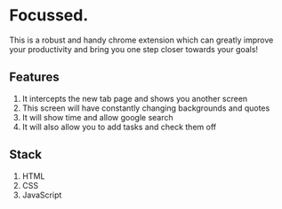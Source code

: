 # Focussed.

This is a robust and handy chrome extension which can greatly improve your productivity and bring you one step closer towards your goals!

## Features

1) It intercepts the new tab page and shows you another screen
2) This screen will have constantly changing backgrounds and quotes
3) It will show time and allow google search
4) It will also allow you to add tasks and check them off

## Stack

1) HTML
2) CSS
3) JavaScript
